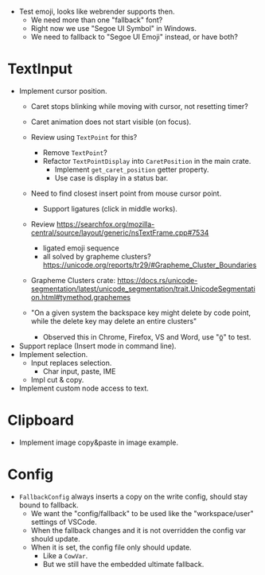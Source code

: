 * Test emoji, looks like webrender supports then.
    - We need more than one "fallback" font?
    - Right now we use "Segoe UI Symbol" in Windows.
    - We need to fallback to "Segoe UI Emoji" instead, or have both?

# TextInput

* Implement cursor position.
    - Caret stops blinking while moving with cursor, not resetting timer?
    - Caret animation does not start visible (on focus).

    - Review using `TextPoint` for this?
        - Remove `TextPoint`?
        - Refactor `TextPointDisplay` into `CaretPosition` in the main crate.
            - Implement `get_caret_position` getter property.
            - Use case is display in a status bar.

    - Need to find closest insert point from mouse cursor point.
        - Support ligatures (click in middle works).
    
    - Review https://searchfox.org/mozilla-central/source/layout/generic/nsTextFrame.cpp#7534
        - ligated emoji sequence
        - all solved by grapheme clusters? https://unicode.org/reports/tr29/#Grapheme_Cluster_Boundaries
    - Grapheme Clusters crate: https://docs.rs/unicode-segmentation/latest/unicode_segmentation/trait.UnicodeSegmentation.html#tymethod.graphemes
    - "On a given system the backspace key might delete by code point, while the delete key may delete an entire clusters"
        - Observed this in Chrome, Firefox, VS and Word, use "ö̲" to test.
* Support replace (Insert mode in command line).
* Implement selection.
    - Input replaces selection.
        - Char input, paste, IME
    - Impl cut & copy.
* Implement custom node access to text.

# Clipboard

* Implement image copy&paste in image example.

# Config

* `FallbackConfig` always inserts a copy on the write config, should stay bound to fallback.
    - We want the "config/fallback" to be used like the "workspace/user" settings of VSCode.
    - When the fallback changes and it is not overridden the config var should update.
    - When it is set, the config file only should update.
        - Like a `CowVar`.
        - But we still have the embedded ultimate fallback.